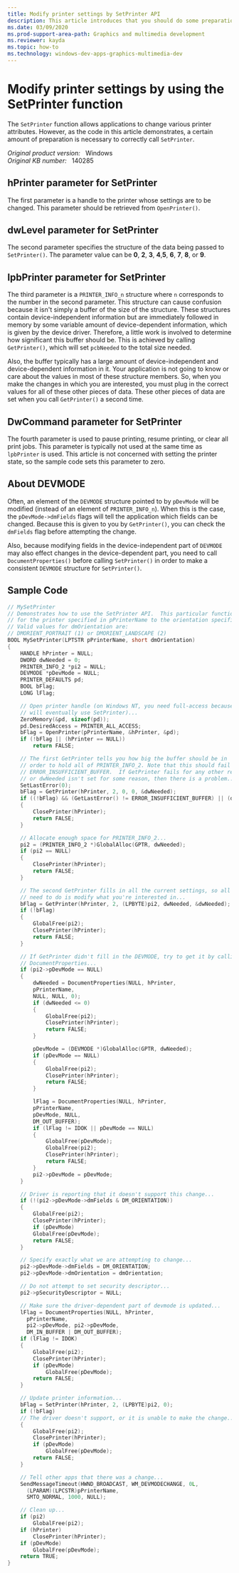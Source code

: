 ```yaml
---
title: Modify printer settings by SetPrinter API
description: This article introduces that you should do some preparations to properly call SetPrinter API.
ms.date: 03/09/2020
ms.prod-support-area-path: Graphics and multimedia development
ms.reviewer: kayda
ms.topic: how-to
ms.technology: windows-dev-apps-graphics-multimedia-dev
---
```

# Modify printer settings by using the SetPrinter function

The `SetPrinter` function allows applications to change various printer attributes. However, as the code in this article demonstrates, a certain amount of preparation is necessary to correctly call `SetPrinter`.

_Original product version:_ &nbsp; Windows  
_Original KB number:_ &nbsp; 140285

## hPrinter parameter for SetPrinter

The first parameter is a handle to the printer whose settings are to be changed. This parameter should be retrieved from `OpenPrinter()`.

## dwLevel parameter for SetPrinter

The second parameter specifies the structure of the data being passed to `SetPrinter()`. The parameter value can be **0**, **2**, **3**, **4**,**5**, **6**, **7**, **8**, or **9**.

## lpbPrinter parameter for SetPrinter

The third parameter is a `PRINTER_INFO_n` structure where `n` corresponds to the number in the second parameter. This structure can cause confusion because it isn't simply a buffer of the size of the structure. These structures contain device-independent information but are immediately followed in memory by some variable amount of device-dependent information, which is given by the device driver. Therefore, a little work is involved to determine how significant this buffer should be. This is achieved by calling `GetPrinter()`, which will set `pcbNeeded` to the total size needed.

Also, the buffer typically has a large amount of device-independent and device-dependent information in it. Your application is not going to know or care about the values in most of these structure members. So, when you make the changes in which you are interested, you must plug in the correct values for all of these other pieces of data. These other pieces of data are set when you call `GetPrinter()` a second time.

## DwCommand parameter for SetPrinter

The fourth parameter is used to pause printing, resume printing, or clear all print jobs. This parameter is typically not used at the same time as `lpbPrinter` is used. This article is not concerned with setting the printer state, so the sample code sets this parameter to zero.

## About DEVMODE

Often, an element of the `DEVMODE` structure pointed to by `pDevMode` will be modified (instead of an element of `PRINTER_INFO_n`). When this is the case, the `pDevMode->dmFields` flags will tell the application which fields can be changed. Because this is given to you by `GetPrinter()`, you can check the `dmFields` flag before attempting the change.

Also, because modifying fields in the device-independent part of `DEVMODE` may also effect changes in the device-dependent part, you need to call `DocumentProperties()` before calling `SetPrinter()` in order to make a consistent `DEVMODE` structure for `SetPrinter()`.

## Sample Code

```cpp
// MySetPrinter
// Demonstrates how to use the SetPrinter API.  This particular function changes the orientation
// for the printer specified in pPrinterName to the orientation specified in dmOrientation.
// Valid values for dmOrientation are:
// DMORIENT_PORTRAIT (1) or DMORIENT_LANDSCAPE (2)
BOOL MySetPrinter(LPTSTR pPrinterName, short dmOrientation)
{
    HANDLE hPrinter = NULL;
    DWORD dwNeeded = 0;
    PRINTER_INFO_2 *pi2 = NULL;
    DEVMODE *pDevMode = NULL;
    PRINTER_DEFAULTS pd;
    BOOL bFlag;
    LONG lFlag;

    // Open printer handle (on Windows NT, you need full-access because you
    // will eventually use SetPrinter)...
    ZeroMemory(&pd, sizeof(pd));
    pd.DesiredAccess = PRINTER_ALL_ACCESS;
    bFlag = OpenPrinter(pPrinterName, &hPrinter, &pd);
    if (!bFlag || (hPrinter == NULL))
        return FALSE;

    // The first GetPrinter tells you how big the buffer should be in
    // order to hold all of PRINTER_INFO_2. Note that this should fail with
    // ERROR_INSUFFICIENT_BUFFER.  If GetPrinter fails for any other reason
    // or dwNeeded isn't set for some reason, then there is a problem...
    SetLastError(0);
    bFlag = GetPrinter(hPrinter, 2, 0, 0, &dwNeeded);
    if ((!bFlag) && (GetLastError() != ERROR_INSUFFICIENT_BUFFER) || (dwNeeded == 0))
    {
        ClosePrinter(hPrinter);
        return FALSE;
    }

    // Allocate enough space for PRINTER_INFO_2...
    pi2 = (PRINTER_INFO_2 *)GlobalAlloc(GPTR, dwNeeded);
    if (pi2 == NULL)
    {
        ClosePrinter(hPrinter);
        return FALSE;
    }

    // The second GetPrinter fills in all the current settings, so all you
    // need to do is modify what you're interested in...
    bFlag = GetPrinter(hPrinter, 2, (LPBYTE)pi2, dwNeeded, &dwNeeded);
    if (!bFlag)
    {
        GlobalFree(pi2);
        ClosePrinter(hPrinter);
        return FALSE;
    }

    // If GetPrinter didn't fill in the DEVMODE, try to get it by calling
    // DocumentProperties...
    if (pi2->pDevMode == NULL)
    {
        dwNeeded = DocumentProperties(NULL, hPrinter,
        pPrinterName,
        NULL, NULL, 0);
        if (dwNeeded <= 0)
        {
            GlobalFree(pi2);
            ClosePrinter(hPrinter);
            return FALSE;
        }

        pDevMode = (DEVMODE *)GlobalAlloc(GPTR, dwNeeded);
        if (pDevMode == NULL)
        {
            GlobalFree(pi2);
            ClosePrinter(hPrinter);
            return FALSE;
        }

        lFlag = DocumentProperties(NULL, hPrinter,
        pPrinterName,
        pDevMode, NULL,
        DM_OUT_BUFFER);
        if (lFlag != IDOK || pDevMode == NULL)
        {
            GlobalFree(pDevMode);
            GlobalFree(pi2);
            ClosePrinter(hPrinter);
            return FALSE;
        }
        pi2->pDevMode = pDevMode;
    }

    // Driver is reporting that it doesn't support this change...
    if (!(pi2->pDevMode->dmFields & DM_ORIENTATION))
    {
        GlobalFree(pi2);
        ClosePrinter(hPrinter);
        if (pDevMode)
        GlobalFree(pDevMode);
        return FALSE;
    }

    // Specify exactly what we are attempting to change...
    pi2->pDevMode->dmFields = DM_ORIENTATION;
    pi2->pDevMode->dmOrientation = dmOrientation;

    // Do not attempt to set security descriptor...
    pi2->pSecurityDescriptor = NULL;

    // Make sure the driver-dependent part of devmode is updated...
    lFlag = DocumentProperties(NULL, hPrinter,
      pPrinterName,
      pi2->pDevMode, pi2->pDevMode,
      DM_IN_BUFFER | DM_OUT_BUFFER);
    if (lFlag != IDOK)
    {
        GlobalFree(pi2);
        ClosePrinter(hPrinter);
        if (pDevMode)
            GlobalFree(pDevMode);
        return FALSE;
    }

    // Update printer information...
    bFlag = SetPrinter(hPrinter, 2, (LPBYTE)pi2, 0);
    if (!bFlag)
    // The driver doesn't support, or it is unable to make the change...
    {
        GlobalFree(pi2);
        ClosePrinter(hPrinter);
        if (pDevMode)
            GlobalFree(pDevMode);
        return FALSE;
    }

    // Tell other apps that there was a change...
    SendMessageTimeout(HWND_BROADCAST, WM_DEVMODECHANGE, 0L,
      (LPARAM)(LPCSTR)pPrinterName,
      SMTO_NORMAL, 1000, NULL);

    // Clean up...
    if (pi2)
        GlobalFree(pi2);
    if (hPrinter)
        ClosePrinter(hPrinter);
    if (pDevMode)
        GlobalFree(pDevMode);
    return TRUE;
}
```
